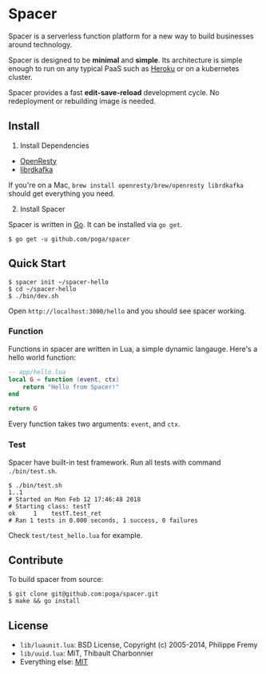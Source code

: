 # Spacer

Spacer is a serverless function platform for a new way to build businesses around technology.

Spacer is designed to be **minimal** and **simple**. Its architecture is simple enough to run on any typical PaaS such as [Heroku](https://www.heroku.com/) or on a kubernetes cluster.

Spacer provides a fast **edit-save-reload** development cycle. No redeployment or rebuilding image is needed.

## Install

1. Install Dependencies

* [OpenResty](https://openresty.org/)
* [librdkafka](https://github.com/edenhill/librdkafka)

If you're on a Mac, `brew install openresty/brew/openresty librdkafka` should get everything you need.

2. Install Spacer

Spacer is written in [Go](https://golang.org/). It can be installed via `go get`.

```
$ go get -u github.com/poga/spacer
```

## Quick Start

```
$ spacer init ~/spacer-hello
$ cd ~/spacer-hello
$ ./bin/dev.sh
```

Open `http://localhost:3000/hello` and you should see spacer working.

### Function

Functions in spacer are written in Lua, a simple dynamic langauge. Here's a hello world function:

```lua
-- app/hello.lua
local G = function (event, ctx)
    return "Hello from Spacer!"
end

return G
```

Every function takes two arguments: `event`, and `ctx`.

### Test

Spacer have built-in test framework. Run all tests with command `./bin/test.sh`.

```
$ ./bin/test.sh
1..1
# Started on Mon Feb 12 17:46:48 2018
# Starting class: testT
ok     1	testT.test_ret
# Ran 1 tests in 0.000 seconds, 1 success, 0 failures
```

Check `test/test_hello.lua` for example.

## Contribute

To build spacer from source:

```
$ git clone git@github.com:poga/spacer.git
$ make && go install
```

## License

* `lib/luaunit.lua`: BSD License, Copyright (c) 2005-2014, Philippe Fremy <phil at freehackers dot org>
* `lib/uuid.lua`: MIT, Thibault Charbonnier
* Everything else: [MIT](./LICENSE)

